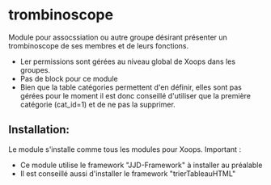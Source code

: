 # trombinoscope

 Module pour assocssiation ou autre groupe désirant présenter un trombinoscope
 de ses membres et de leurs fonctions.
 - Ler permissions sont gérées au niveau global de Xoops dans les groupes.
 - Pas de block pour ce module
 - Bien que la table catégories permettent d'en définir, elles sont pas gérées pour le moment
   il est donc conseillé d'utiliser que la première catégorie (cat_id=1) et de ne pas la supprimer.

Installation:
--------------
Le module s'installe comme tous les modules pour Xoops.
Important : 
 - Ce module utilise le framework "JJD-Framework" à installer au préalable
 - Il est conseillé aussi d'installer le framework "trierTableauHTML"
